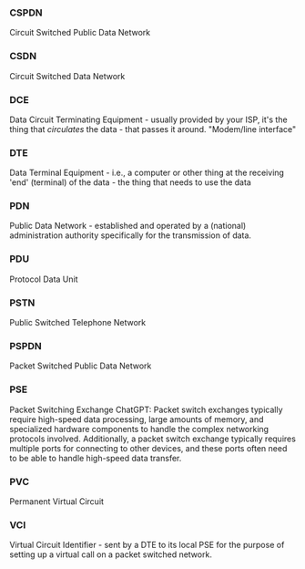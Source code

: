 
### CSPDN
Circuit Switched Public Data Network

### CSDN
Circuit Switched Data Network

### DCE
Data Circuit Terminating Equipment - usually provided by your ISP, it's the thing that *circulates* the data - that passes it around. "Modem/line interface"

### DTE
Data Terminal Equipment - i.e., a computer or other thing at the receiving 'end' (terminal) of the data - the thing that needs to use the data

### PDN
Public Data Network - established and operated by a (national) administration authority specifically for the transmission of data.

### PDU
Protocol Data Unit

### PSTN
Public Switched Telephone Network

### PSPDN
Packet Switched Public Data Network

### PSE
Packet Switching Exchange
ChatGPT: Packet switch exchanges typically require high-speed data processing, large amounts of memory, and specialized hardware components to handle the complex networking protocols involved. Additionally, a packet switch exchange typically requires multiple ports for connecting to other devices, and these ports often need to be able to handle high-speed data transfer.

### PVC
Permanent Virtual Circuit

### VCI
Virtual Circuit Identifier - sent by a DTE to its local PSE for the purpose of setting up a virtual call on a packet switched network.